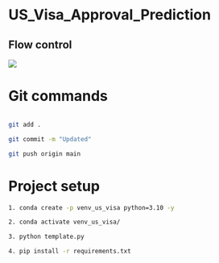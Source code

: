 # US_Visa_Approval_Prediction


## Flow control


![](https://whimsical.com/us-visa-approval-KsMYm1FbRxHzNKgct6uWoD)




# Git commands

```bash

git add .

git commit -m "Updated"

git push origin main
```

# Project setup

```bash
1. conda create -p venv_us_visa python=3.10 -y

2. conda activate venv_us_visa/

3. python template.py

4. pip install -r requirements.txt


```